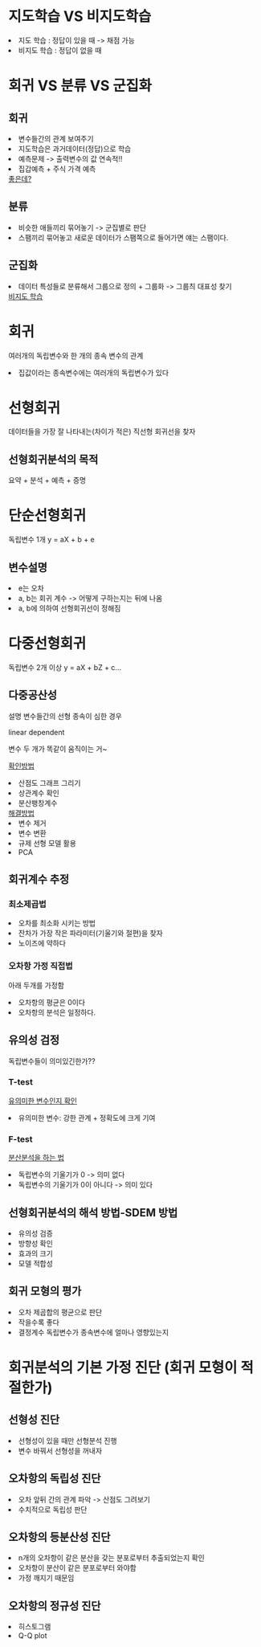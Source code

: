 # 지도학습 VS 비지도학습
<li>지도 학습 : 정답이 있을 때 -> 채점 가능</li>
<li>비지도 학습 : 정답이 없을 때</li>


# 회귀 VS 분류 VS 군집화
## 회귀
<li>변수들간의 관계 보여주기</li>
<li>지도학습은 과거데이터(정답)으로 학습</li>
<li>예측문제 -> 출력변수의 값 연속적!!</li>
<li>집갑예측 + 주식 가격 예측</li><u>좋은데?</u>

## 분류
<li>비슷한 애들끼리 묶어놓기 -> 군집별로 판단</li>
<li>스팸끼리 묶어놓고 새로운 데이터가 스팸쪽으로 들어가면 얘는 스팸이다.</li>

## 군집화
<li>데이터 특성들로 분류해서 그룹으로 정의 + 그룹화 -> 그룹츼 대표성 찾기</li>
<u>비지도 학습</u>

# 회귀
여러개의 독립변수와 한 개의 종속 변수의 관계
<li>집값이라는 종속변수에는 여러개의 독립변수가 있다</li>

# 선형회귀
데이터들을 가장 잘 나타내는(차이가 적은) 직선형 회귀선을 찾자

## 선형회귀분석의 목적
요약 + 분석 + 예측 + 증명

# 단순선형회귀
독립변수 1개
y = aX + b + e

## 변수설명
<li>e는 오차</li>
<li>a, b는 회귀 계수 -> 어떻게 구하는지는 뒤에 나옴</li>
<li>a, b에 의하여 선형회귀선이 정해짐</li>


# 다중선형회귀
독립변수 2개 이상
y = aX + bZ + c...


## 다중공산성
설명 변수들간의 선형 종속이 심한 경우


linear dependent

변수 두 개가 똑같이 움직이는 거~

<u>확인방법</u>
<li>산점도 그래프 그리기</li>
<li>상관계수 확인</li>
<li>분산팽창계수</li>
<u>해결방법</u>
<li>변수 제거</li>
<li>변수 변환</li>
<li>규제 선형 모델 활용</li>
<li>PCA</li>

## 회귀계수 추정
### 최소제곱법
<li>오차를 최소화 시키는 방법</li>
<li>잔차가 가장 작은 파라미터(기울기와 절편)을 찾자</li>
<li>노이즈에 약하다</li>


### 오차항 가정 직접법
아래 두개를 가정함
<li>오차항의 평균은 0이다</li>
<li>오차항의 분석은 일정하다.</li>


## 유의성 검정
독립변수들이 의미있긴한가??

### T-test
<u>유의미한 변수인지 확인</u>
<li>유의미한 변수: 강한 관계 + 정확도에 크게 기여</li>

### F-test
<u>분산분석을 하는 법</u>
<li>독립변수의 기울기가 0 -> 의미 없다</li>
<li>독립변수의 기울기가 0이 아니다 -> 의미 있다</li>

## 선형회귀분석의 해석 방법-SDEM 방법
<li>유의성 검증</li>
<li>방향성 확인</li>
<li>효과의 크기</li>
<li>모델 적합성</li>

## 회귀 모형의 평가
<li>오차 제곱합의 평균으로 판단</li>
<li>작을수록 좋다</li>
<li>결정계수 독립변수가 종속변수에 얼마나 영향있는지</li>


# 회귀분석의 기본 가정 진단 (회귀 모형이 적절한가)
## 선형성 진단
<li>선형성이 있을 때만 선형분석 진행</li>
<li>변수 바꿔서 선형성을 꺼내자</li>

## 오차항의 독립성 진단
<li>오차 앞뒤 간의 관계 파악 -> 산점도 그려보기</li>
<li>수치적으로 독립성 판단</li>

## 오차항의 등분산성 진단
<li>n개의 오차항이 같은 분산을 갖는 분포로부터 추출되었는지 확인</li>
<li>오차항이 분산이 같은 분포로부터 와야함</li>
<li>가정 깨지기 때문임</li>

## 오차항의 정규성 진단
<li>히스토그램</li>
<li>Q-Q plot</li>